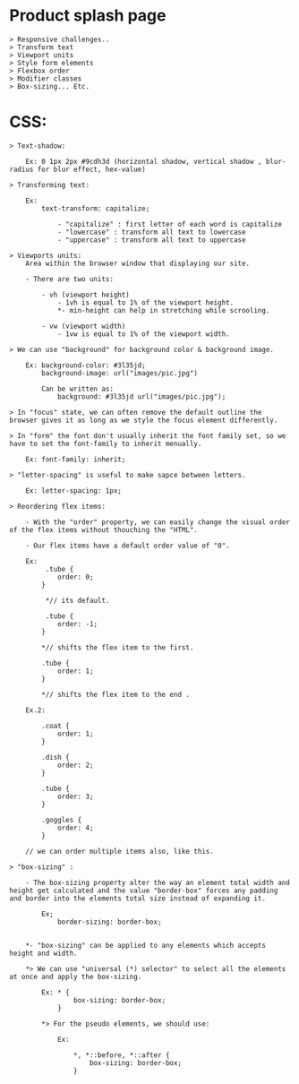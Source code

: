 # Product splash page

    > Responsive challenges..
    > Transform text
    > Viewport units
    > Style form elements
    > Flexbox order
    > Modifier classes
    > Box-sizing... Etc.

# CSS:

    > Text-shadow:

        Ex: 0 1px 2px #9cdh3d (horizontal shadow, vertical shadow , blur-radius for blur effect, hex-value)

    > Transforming text:

        Ex:
            text-transform: capitalize;

                - "capitalize" : first letter of each word is capitalize
                - "lowercase" : transform all text to lowercase
                - "uppercase" : transform all text to uppercase
    
    > Viewports units:
        Area within the browser window that displaying our site.

        - There are two units:

            - vh (viewport height)
                - 1vh is equal to 1% of the viewport height.
                *- min-height can help in stretching while scrooling.

            - vw (viewport width)
                - 1vw is equal to 1% of the viewport width.
                
    > We can use "background" for background color & background image.

        Ex: background-color: #3l35jd;
            background-image: url("images/pic.jpg")

            Can be written as:
                background: #3l35jd url("images/pic.jpg");

    > In "focus" state, we can often remove the default outline the browser gives it as long as we style the focus element differently.

    > In "form" the font don't usually inherit the font family set, so we have to set the font-family to inherit menually.

        Ex: font-family: inherit;

    > "letter-spacing" is useful to make sapce between letters.

        Ex: letter-spacing: 1px;

    > Reordering flex items:

        - With the "order" property, we can easily change the visual order of the flex items without thouching the "HTML".

        - Our flex items have a default order value of "0".

        Ex: 
             .tube {
                order: 0;
            }
             
             *// its default.

             .tube {
                order: -1;
            }

            *// shifts the flex item to the first.

            .tube {
                order: 1;
            }

            *// shifts the flex item to the end .

        Ex.2:

            .coat {
                order: 1;
            }

            .dish {
                order: 2;
            }

            .tube {
                order: 3;
            }

            .goggles {
                order: 4;
            }

        // we can order multiple items also, like this.

    > "box-sizing" :

        - The box-sizing property alter the way an element total width and height get calculated and the value "border-box" forces any padding and border into the elements total size instead of expanding it.

            Ex;
                border-sizing: border-box;


        *- "box-sizing" can be applied to any elements which accepts height and width.

        *> We can use "universal (*) selector" to select all the elements at once and apply the box-sizing.

            Ex: * {
                    box-sizing: border-box;    
                }

            *> For the pseudo elements, we should use:

                Ex:

                    *, *::before, *::after {
                        box-sizing: border-box;    
                    }